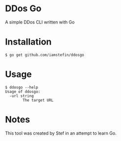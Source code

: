 # DDos Go

A simple DDos CLI written with Go

# Installation

```console
$ go get github.com/iamstefin/ddosgo
```

# Usage

```console
$ ddosgo --help
Usage of ddosgo:
  -url string
    	The target URL
```

# Notes

This tool was created by Stef in an attempt to learn Go.
